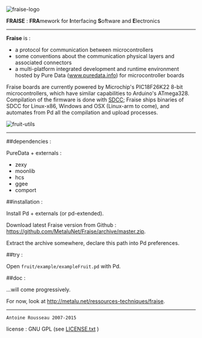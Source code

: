 ![fraise-logo](http://metalu.net/IMG/png/siteon0.png)

**FRAISE** : **FRA**mework for **I**nterfacing **S**oftware and **E**lectronics

--------------------------------

**Fraise** is :


-	a protocol for communication between microcontrollers
-	some conventions about the communication physical layers and associated connectors 
-	a multi-platform integrated development and runtime environment hosted by Pure Data (www.puredata.info) for microcontroller boards

Fraise boards are currently powered by Microchip's PIC18F26K22 8-bit microcontrollers, which have similar capabilities to Arduino's ATmega328.  
Compilation of the firmware is done with [SDCC](http://sdcc.sourceforge.net); Fraise ships binaries of SDCC for Linux-x86, Windows and OSX (Linux-arm to come), and automates from Pd all the compilation and upload processes.

![fruit-utils](http://metalu.net/local/cache-vignettes/L321xH101/fruit_utils-30b1e.png)

--------------------------------

##dependencies :

PureData + externals :

-	zexy
-	moonlib 
-	hcs 
-	ggee 
-	comport


##installation :

Install Pd + externals (or pd-extended).

Download latest Fraise version from Github : <https://github.com/MetaluNet/Fraise/archive/master.zip>.

Extract the archive somewhere, declare this path into Pd preferences.


##try :

Open `fruit/example/exampleFruit.pd` with Pd.

##doc :

...will come progressively.

For now, look at <http://metalu.net/ressources-techniques/fraise>.

--------------------------------
	Antoine Rousseau 2007-2015
license : GNU GPL (see [LICENSE.txt](LICENSE.txt) )
